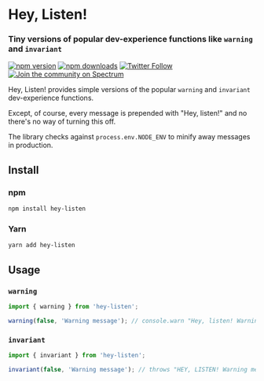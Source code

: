 # Hey, Listen!

### Tiny versions of popular dev-experience functions like `warning` and `invariant`

[![npm version](https://img.shields.io/npm/v/hey-listen.svg?style=flat-square)](https://www.npmjs.com/package/hey-listen)
[![npm downloads](https://img.shields.io/npm/dm/hey-listen.svg?style=flat-square)](https://www.npmjs.com/package/hey-listen)
[![Twitter Follow](https://img.shields.io/twitter/follow/popmotionjs.svg?style=social&label=Follow)](http://twitter.com/popmotionjs)
[![Join the community on Spectrum](https://withspectrum.github.io/badge/badge.svg)](https://spectrum.chat/popmotion)

Hey, Listen! provides simple versions of the popular `warning` and `invariant` dev-experience functions.

Except, of course, every message is prepended with "Hey, listen!" and no there's no way of turning this off.

The library checks against `process.env.NODE_ENV` to minify away messages in production.

## Install

### npm

```bash
npm install hey-listen
```

### Yarn

```bash
yarn add hey-listen
```

## Usage

### `warning`

```javascript
import { warning } from 'hey-listen';

warning(false, 'Warning message'); // console.warn "Hey, listen! Warning message"
```

### `invariant`

```javascript
import { invariant } from 'hey-listen';

invariant(false, 'Warning message'); // throws "HEY, LISTEN! Warning message"
```
